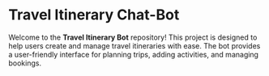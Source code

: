 # Travel Itinerary Chat-Bot
Welcome to the **Travel Itinerary Bot** repository! This project is designed to help users create and manage travel itineraries with ease. The bot provides a user-friendly interface for planning trips, adding activities, and managing bookings.
